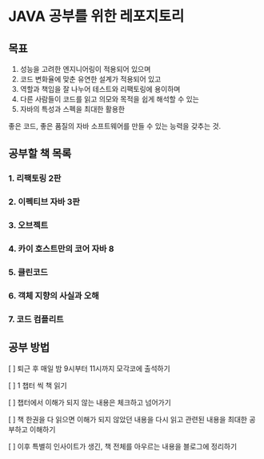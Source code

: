 # JAVA 공부를 위한 레포지토리

## 목표

1. 성능을 고려한 엔지니어링이 적용되어 있으며
2. 코드 변화율에 맞춘 유연한 설계가 적용되어 있고
3. 역할과 책임을 잘 나누어 테스트와 리팩토링에 용이하며
4. 다른 사람들이 코드를 읽고 의모와 목적을 쉽게 해석할 수 있는
5. 자바의 특성과 스펙을 최대한 활용한

좋은 코드, 좋은 품질의 자바 소프트웨어를 만들 수 있는 능력을 갖추는 것.

## 공부할 책 목록

### 1. 리팩토링 2판

### 2. 이펙티브 자바 3판

### 3. 오브젝트

### 4. 카이 호스트만의 코어 자바 8

### 5. 클린코드

### 6. 객체 지향의 사실과 오해

### 7. 코드 컴플리트

## 공부 방법

[ ] 퇴근 후 매일 밤 9시부터 11시까지 모각코에 출석하기

[ ] 1 챕터 씩 책 읽기

[ ] 챕터에서 이해가 되지 않는 내용은 체크하고 넘어가기

[ ] 책 한권을 다 읽으면 이해가 되지 않았던 내용을 다시 읽고 관련된 내용을 최대한 공부하고 이해하기

[ ] 이후 특별히 인사이트가 생긴, 책 전체를 아우르는 내용을 블로그에 정리하기
